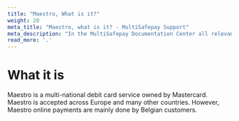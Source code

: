 ```yaml
---
title: "Maestro, What is it?"
weight: 20
meta_title: "Maestro, what is it? - MultiSafepay Support"
meta_description: "In the MultiSafepay Documentation Center all relevant information regarding our Plugins and API. As well as Support pages for Payment Method, Tools and General Questions. You can also find the contact details of our Support Team and Integration Team." 
read_more: '.'
---
```

# What it is
Maestro is a multi-national debit card service owned by Mastercard. Maestro is accepted across Europe and many other countries. However, Maestro online payments are mainly done by Belgian customers.
